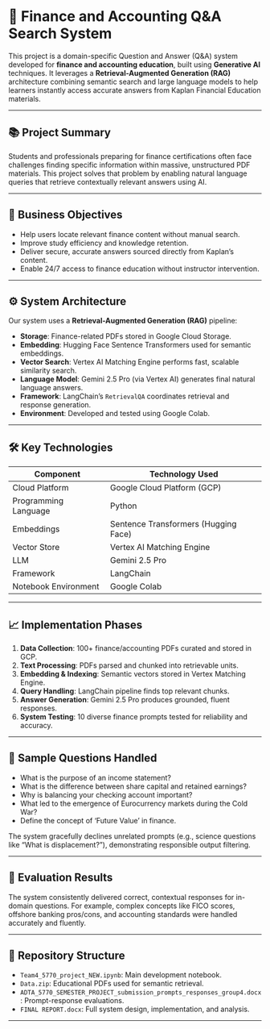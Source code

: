 
# 💼 Finance and Accounting Q\&A Search System

This project is a domain-specific Question and Answer (Q\&A) system developed for **finance and accounting education**, built using **Generative AI** techniques. It leverages a **Retrieval-Augmented Generation (RAG)** architecture combining semantic search and large language models to help learners instantly access accurate answers from Kaplan Financial Education materials.

---

## 📚 Project Summary

Students and professionals preparing for finance certifications often face challenges finding specific information within massive, unstructured PDF materials. This project solves that problem by enabling natural language queries that retrieve contextually relevant answers using AI.

---

## 🎯 Business Objectives

* Help users locate relevant finance content without manual search.
* Improve study efficiency and knowledge retention.
* Deliver secure, accurate answers sourced directly from Kaplan’s content.
* Enable 24/7 access to finance education without instructor intervention.

---

## ⚙️ System Architecture

Our system uses a **Retrieval-Augmented Generation (RAG)** pipeline:

* **Storage**: Finance-related PDFs stored in Google Cloud Storage.
* **Embedding**: Hugging Face Sentence Transformers used for semantic embeddings.
* **Vector Search**: Vertex AI Matching Engine performs fast, scalable similarity search.
* **Language Model**: Gemini 2.5 Pro (via Vertex AI) generates final natural language answers.
* **Framework**: LangChain’s `RetrievalQA` coordinates retrieval and response generation.
* **Environment**: Developed and tested using Google Colab.

---

## 🛠️ Key Technologies

| Component            | Technology Used                      |
| -------------------- | ------------------------------------ |
| Cloud Platform       | Google Cloud Platform (GCP)          |
| Programming Language | Python                               |
| Embeddings           | Sentence Transformers (Hugging Face) |
| Vector Store         | Vertex AI Matching Engine            |
| LLM                  | Gemini 2.5 Pro                       |
| Framework            | LangChain                            |
| Notebook Environment | Google Colab                         |

---

## 📈 Implementation Phases

1. **Data Collection**: 100+ finance/accounting PDFs curated and stored in GCP.
2. **Text Processing**: PDFs parsed and chunked into retrievable units.
3. **Embedding & Indexing**: Semantic vectors stored in Vertex Matching Engine.
4. **Query Handling**: LangChain pipeline finds top relevant chunks.
5. **Answer Generation**: Gemini 2.5 Pro produces grounded, fluent responses.
6. **System Testing**: 10 diverse finance prompts tested for reliability and accuracy.

---

## 🔎 Sample Questions Handled

* What is the purpose of an income statement?
* What is the difference between share capital and retained earnings?
* Why is balancing your checking account important?
* What led to the emergence of Eurocurrency markets during the Cold War?
* Define the concept of ‘Future Value’ in finance.

The system gracefully declines unrelated prompts (e.g., science questions like “What is displacement?”), demonstrating responsible output filtering.

---

## 🧪 Evaluation Results

The system consistently delivered correct, contextual responses for in-domain questions. For example, complex concepts like FICO scores, offshore banking pros/cons, and accounting standards were handled accurately and fluently.

---

## 📁 Repository Structure

* `Team4_5770_project_NEW.ipynb`: Main development notebook.
* `Data.zip`: Educational PDFs used for semantic retrieval.
* `ADTA_5770_SEMESTER_PROJECT_submission_prompts_responses_group4.docx`: Prompt-response evaluations.
* `FINAL REPORT.docx`: Full system design, implementation, and analysis.

---



